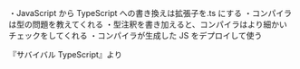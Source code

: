 ・JavaScript から TypeScript への書き換えは拡張子を.ts にする
・コンパイラは型の問題を教えてくれる
・型注釈を書き加えると、コンパイラはより細かいチェックをしてくれる
・コンパイラが生成した JS をデプロイして使う

『サバイバル TypeScript』より
